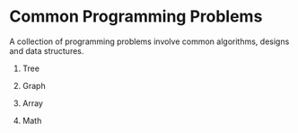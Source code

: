 Common Programming Problems
===============
A collection of programming problems involve common algorithms, designs and data structures.

1. Tree

2. Graph

3. Array

4. Math